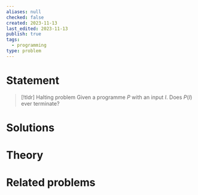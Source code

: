 ```yaml
---
aliases: null
checked: false
created: 2023-11-13
last_edited: 2023-11-13
publish: true
tags:
  - programming
type: problem
---
```

# Statement

>[!tldr] Halting problem
>Given a programme $P$ with an input $I$. Does $P(I)$ ever terminate?

# Solutions

# Theory

# Related problems
